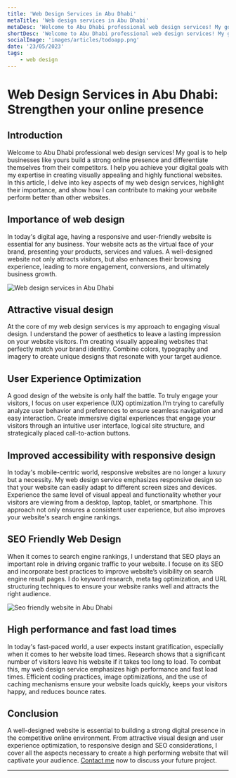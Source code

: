 ```yaml
---
title: 'Web Design Services in Abu Dhabi'
metaTitle: 'Web design services in Abu Dhabi'
metaDesc: 'Welcome to Abu Dhabi professional web design services! My goal is to help businesses like yours build a strong online presence and differentiate themselves from their competitors.'
shortDesc: 'Welcome to Abu Dhabi professional web design services! My goal is to help businesses like yours build a strong online presence and differentiate themselves from their competitors.'
socialImage: 'images/articles/todoapp.png'
date: '23/05/2023'
tags: 
    - web design
---
```


# Web Design Services in Abu Dhabi: Strengthen your online presence

## Introduction

Welcome to Abu Dhabi professional web design services! My goal is to help businesses like yours build a strong online presence and differentiate themselves from their competitors. I help you achieve your digital goals with my expertise in creating visually appealing and highly functional websites. In this article, I delve into key aspects of my web design services, highlight their importance, and show how I can contribute to making your website perform better than other websites.

## Importance of web design

In today's digital age, having a responsive and user-friendly website is essential for any business. Your website acts as the virtual face of your brand, presenting your products, services and values. A well-designed website not only attracts visitors, but also enhances their browsing experience, leading to more engagement, conversions, and ultimately business growth.

![Web design services in Abu Dhabi](https://images.pexels.com/photos/326515/pexels-photo-326515.jpeg?auto=compress&cs=tinysrgb&w=1260&h=750&dpr=1)

## Attractive visual design

At the core of my web design services is my approach to engaging visual design. I understand the power of aesthetics to leave a lasting impression on your website visitors. I’m creating visually appealing websites that perfectly match your brand identity. Combine colors, typography and imagery to create unique designs that resonate with your target audience. 

## User Experience Optimization

A good design of the website is only half the battle. To truly engage your visitors, I focus on user experience (UX) optimization.I’m trying to carefully analyze user behavior and preferences to ensure seamless navigation and easy interaction. Create immersive digital experiences that engage your visitors through an intuitive user interface, logical site structure, and strategically placed call-to-action buttons.

## Improved accessibility with responsive design

In today's mobile-centric world, responsive websites are no longer a luxury but a necessity. My web design service emphasizes responsive design so that your website can easily adapt to different screen sizes and devices. Experience the same level of visual appeal and functionality whether your visitors are viewing from a desktop, laptop, tablet, or smartphone. This approach not only ensures a consistent user experience, but also improves your website's search engine rankings.

## SEO Friendly Web Design

When it comes to search engine rankings, I understand that SEO plays an important role in driving organic traffic to your website. I focuse on its SEO and incorporate best practices to improve website’s visibility on search engine result pages. I do keyword research, meta tag optimization, and URL structuring techniques to ensure your website ranks well and attracts the right audience.

![Seo friendly website in Abu Dhabi](https://images.pexels.com/photos/9822732/pexels-photo-9822732.jpeg?auto=compress&cs=tinysrgb&w=1260&h=750&dpr=1)

## High performance and fast load times

In today's fast-paced world, a user expects instant gratification, especially when it comes to her website load times. Research shows that a significant number of visitors leave his website if it takes too long to load. To combat this, my web design service emphasizes high performance and fast load times. Efficient coding practices, image optimizations, and the use of caching mechanisms ensure your website loads quickly, keeps your visitors happy, and reduces bounce rates. 

## Conclusion

A well-designed website is essential to building a strong digital presence in the competitive online environment. From attractive visual design and user experience optimization, to responsive design and SEO considerations, I cover all the aspects necessary to create a high performing website that will captivate your audience. [Contact me](mailto:vitalya0602@gmail.com "Link to email") now to discuss your future project.


***